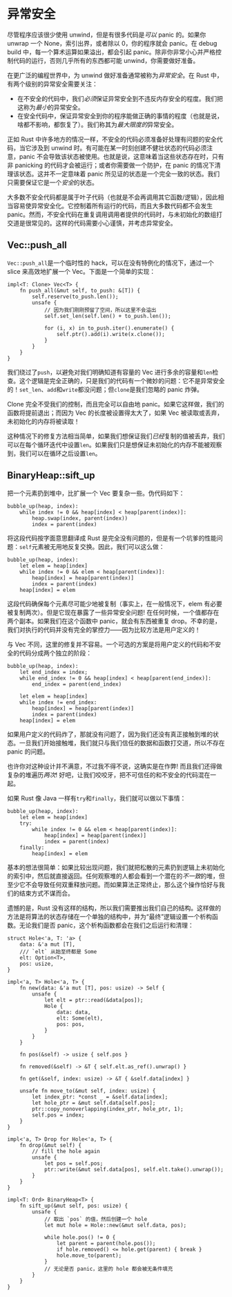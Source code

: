 # 异常安全

尽管程序应该很少使用 unwind，但是有很多代码是*可以* panic 的。如果你 unwrap 一个 None，索引出界，或者除以 0，你的程序就会 panic。在 debug build 中，每一个算术运算如果溢出，都会引起 panic。除非你非常小心并严格控制代码的运行，否则几乎所有的东西都可能 unwind，你需要做好准备。

在更广泛的编程世界中，为 unwind 做好准备通常被称为*异常安全*。在 Rust 中，有两个级别的异常安全需要关注：

* 在不安全的代码中，我们*必须*保证异常安全到不违反内存安全的程度。我们把这称为*最小*的异常安全。
* 在安全代码中，保证异常安全到你的程序能做正确的事情的程度（也就是说，啥都不影响，都恢复了）。我们称其为*最大限度的*异常安全。

正如 Rust 中许多地方的情况一样，不安全的代码必须准备好处理有问题的安全代码，当它涉及到 unwind 时。有可能在某一时刻创建不健壮状态的代码必须注意，panic 不会导致该状态被使用。也就是说，这意味着当这些状态存在时，只有非 panicking 的代码才会被运行；或者你需要做一个防护，在 panic 的情况下清理该状态。这并不一定意味着 panic 所见证的状态是一个完全一致的状态。我们只需要保证它是一个*安全*的状态。

大多数不安全代码都是属于叶子代码（也就是不会再调用其它函数/逻辑），因此相当容易使异常安全化。它控制着所有运行的代码，而且大多数代码都不会发生 panic。然而，不安全代码在重复调用调用者提供的代码时，与未初始化的数组打交道是很常见的。这样的代码需要小心谨慎，并考虑异常安全。

## Vec::push_all

`Vec::push_all`是一个临时性的 hack，可以在没有特例化的情况下，通过一个 slice 来高效地扩展一个 Vec。下面是一个简单的实现：

<!-- ignore: simplified code -->
```rust,ignore
impl<T: Clone> Vec<T> {
    fn push_all(&mut self, to_push: &[T]) {
        self.reserve(to_push.len());
        unsafe {
            // 因为我们刚刚预留了空间，所以这里不会溢出
            self.set_len(self.len() + to_push.len());

            for (i, x) in to_push.iter().enumerate() {
                self.ptr().add(i).write(x.clone());
            }
        }
    }
}
```

我们绕过了`push`，以避免对我们明确知道有容量的 Vec 进行多余的容量和`len`检查。这个逻辑是完全正确的，只是我们的代码有一个微妙的问题：它不是异常安全的！`set_len`、`add`和`write`都没问题；但`clone`是我们忽略的 panic 炸弹。

Clone 完全不受我们的控制，而且完全可以自由地 panic。如果它这样做，我们的函数将提前退出；而因为 Vec 的长度被设置得太大了，如果 Vec 被读取或丢弃，未初始化的内存将被读取！

这种情况下的修复方法相当简单，如果我们想保证我们*已经*复制的值被丢弃，我们可以在每个循环迭代中设置`len`。如果我们只是想保证未初始化的内存不能被观察到，我们可以在循环之后设置`len`。

## BinaryHeap::sift_up

把一个元素扔到堆中，比扩展一个 Vec 要复杂一些。伪代码如下：

```text
bubble_up(heap, index):
    while index != 0 && heap[index] < heap[parent(index)]:
        heap.swap(index, parent(index))
        index = parent(index)
```

将这段代码按字面意思翻译成 Rust 是完全没有问题的，但是有一个坑爹的性能问题：`self`元素被无用地反复交换。因此，我们可以这么做：

```text
bubble_up(heap, index):
    let elem = heap[index]
    while index != 0 && elem < heap[parent(index)]:
        heap[index] = heap[parent(index)]
        index = parent(index)
    heap[index] = elem
```

这段代码确保每个元素尽可能少地被复制（事实上，在一般情况下，elem 有必要被复制两次）。但是它现在暴露了一些异常安全问题! 在任何时候，一个值都存在两个副本。如果我们在这个函数中 panic，就会有东西被重复 drop。不幸的是，我们对执行的代码并没有完全的掌控力——因为比较方法是用户定义的！

与 Vec 不同，这里的修复并不容易。一个可选的方案是将用户定义的代码和不安全的代码分成两个独立的阶段：

```text
bubble_up(heap, index):
    let end_index = index;
    while end_index != 0 && heap[index] < heap[parent(end_index)]:
        end_index = parent(end_index)

    let elem = heap[index]
    while index != end_index:
        heap[index] = heap[parent(index)]
        index = parent(index)
    heap[index] = elem
```

如果用户定义的代码炸了，那就没有问题了，因为我们还没有真正接触到堆的状态。一旦我们开始接触堆，我们就只与我们信任的数据和函数打交道，所以不存在 panic 的问题。

也许你对这种设计并不满意，不过我不得不说，这确实是在作弊! 而且我们还得做复杂的堆遍历*两次*! 好吧，让我们咬咬牙，把不可信任的和不安全的代码混在一起。

如果 Rust 像 Java 一样有`try`和`finally`，我们就可以做以下事情：

```text
bubble_up(heap, index):
    let elem = heap[index]
    try:
        while index != 0 && elem < heap[parent(index)]:
            heap[index] = heap[parent(index)]
            index = parent(index)
    finally:
        heap[index] = elem
```

基本的想法很简单：如果比较出现问题，我们就把松散的元素扔到逻辑上未初始化的索引中，然后就直接返回。任何观察堆的人都会看到一个潜在的*不一致*的堆，但至少它不会导致任何双重释放问题。而如果算法正常终止，那么这个操作恰好与我们的结束方式不谋而合。

遗憾的是，Rust 没有这样的结构，所以我们需要推出我们自己的结构。这样做的方法是将算法的状态存储在一个单独的结构中，并为“最终”逻辑设置一个析构函数。无论我们是否 panic，这个析构函数都会在我们之后运行和清理：

<!-- ignore: simplified code -->
```rust,ignore
struct Hole<'a, T: 'a> {
    data: &'a mut [T],
    /// `elt` 从始至终都是 Some
    elt: Option<T>,
    pos: usize,
}

impl<'a, T> Hole<'a, T> {
    fn new(data: &'a mut [T], pos: usize) -> Self {
        unsafe {
            let elt = ptr::read(&data[pos]);
            Hole {
                data: data,
                elt: Some(elt),
                pos: pos,
            }
        }
    }

    fn pos(&self) -> usize { self.pos }

    fn removed(&self) -> &T { self.elt.as_ref().unwrap() }

    fn get(&self, index: usize) -> &T { &self.data[index] }

    unsafe fn move_to(&mut self, index: usize) {
        let index_ptr: *const _ = &self.data[index];
        let hole_ptr = &mut self.data[self.pos];
        ptr::copy_nonoverlapping(index_ptr, hole_ptr, 1);
        self.pos = index;
    }
}

impl<'a, T> Drop for Hole<'a, T> {
    fn drop(&mut self) {
        // fill the hole again
        unsafe {
            let pos = self.pos;
            ptr::write(&mut self.data[pos], self.elt.take().unwrap());
        }
    }
}

impl<T: Ord> BinaryHeap<T> {
    fn sift_up(&mut self, pos: usize) {
        unsafe {
            // 取出 `pos` 的值，然后创建一个 hole
            let mut hole = Hole::new(&mut self.data, pos);

            while hole.pos() != 0 {
                let parent = parent(hole.pos());
                if hole.removed() <= hole.get(parent) { break }
                hole.move_to(parent);
            }
            // 无论是否 panic，这里的 hole 都会被无条件填充
        }
    }
}
```

